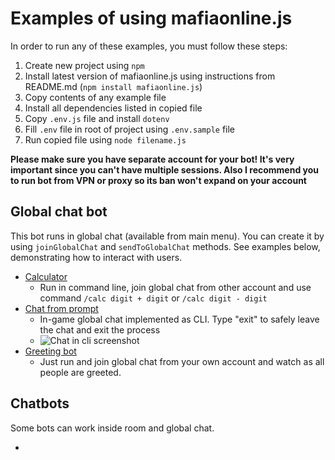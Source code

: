 # Examples of using mafiaonline.js

In order to run any of these examples, you must follow these steps:

1. Create new project using `npm`
2. Install latest version of mafiaonline.js using instructions from README.md (`npm install mafiaonline.js`)
3. Copy contents of any example file
4. Install all dependencies listed in copied file
5. Copy `.env.js` file and install `dotenv`
6. Fill `.env` file in root of project using `.env.sample` file
7. Run copied file using `node filename.js`

**Please make sure you have separate account for your bot! It's very important since you can't have multiple sessions. Also I recommend you to run bot from VPN or proxy so its ban won't expand on your account**

## Global chat bot

This bot runs in global chat (available from main menu). You can create it by using `joinGlobalChat` and `sendToGlobalChat` methods. See examples below, demonstrating how to interact with users.

- [Calculator](./globalChatCalculator.js)
  - Run in command line, join global chat from other account and use command `/calc digit + digit` or `/calc digit - digit`
- [Chat from prompt](./chatFromPropmpt.js)
  - In-game global chat implemented as CLI. Type "exit" to safely leave the chat and exit the process
  - ![Chat in cli screenshot](https://user-images.githubusercontent.com/59040542/166064524-4471edc6-caa1-4109-81f4-6bbbdcfca807.jpg)
- [Greeting bot](./greetingBot/globalChat.js)
  - Just run and join global chat from your own account and watch as all people are greeted.

## Chatbots

Some bots can work inside room and global chat.

- 